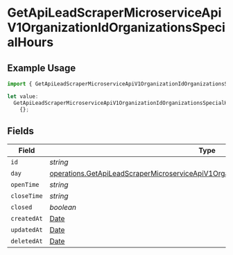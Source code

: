# GetApiLeadScraperMicroserviceApiV1OrganizationIdOrganizationsSpecialHours

## Example Usage

```typescript
import { GetApiLeadScraperMicroserviceApiV1OrganizationIdOrganizationsSpecialHours } from "oppulence-backend-sdk/models/operations";

let value:
  GetApiLeadScraperMicroserviceApiV1OrganizationIdOrganizationsSpecialHours =
    {};
```

## Fields

| Field                                                                                                                                                                                            | Type                                                                                                                                                                                             | Required                                                                                                                                                                                         | Description                                                                                                                                                                                      |
| ------------------------------------------------------------------------------------------------------------------------------------------------------------------------------------------------ | ------------------------------------------------------------------------------------------------------------------------------------------------------------------------------------------------ | ------------------------------------------------------------------------------------------------------------------------------------------------------------------------------------------------ | ------------------------------------------------------------------------------------------------------------------------------------------------------------------------------------------------ |
| `id`                                                                                                                                                                                             | *string*                                                                                                                                                                                         | :heavy_minus_sign:                                                                                                                                                                               | N/A                                                                                                                                                                                              |
| `day`                                                                                                                                                                                            | [operations.GetApiLeadScraperMicroserviceApiV1OrganizationIdOrganizationsResponse200Day](../../models/operations/getapileadscrapermicroserviceapiv1organizationidorganizationsresponse200day.md) | :heavy_minus_sign:                                                                                                                                                                               | N/A                                                                                                                                                                                              |
| `openTime`                                                                                                                                                                                       | *string*                                                                                                                                                                                         | :heavy_minus_sign:                                                                                                                                                                               | N/A                                                                                                                                                                                              |
| `closeTime`                                                                                                                                                                                      | *string*                                                                                                                                                                                         | :heavy_minus_sign:                                                                                                                                                                               | N/A                                                                                                                                                                                              |
| `closed`                                                                                                                                                                                         | *boolean*                                                                                                                                                                                        | :heavy_minus_sign:                                                                                                                                                                               | N/A                                                                                                                                                                                              |
| `createdAt`                                                                                                                                                                                      | [Date](https://developer.mozilla.org/en-US/docs/Web/JavaScript/Reference/Global_Objects/Date)                                                                                                    | :heavy_minus_sign:                                                                                                                                                                               | N/A                                                                                                                                                                                              |
| `updatedAt`                                                                                                                                                                                      | [Date](https://developer.mozilla.org/en-US/docs/Web/JavaScript/Reference/Global_Objects/Date)                                                                                                    | :heavy_minus_sign:                                                                                                                                                                               | N/A                                                                                                                                                                                              |
| `deletedAt`                                                                                                                                                                                      | [Date](https://developer.mozilla.org/en-US/docs/Web/JavaScript/Reference/Global_Objects/Date)                                                                                                    | :heavy_minus_sign:                                                                                                                                                                               | N/A                                                                                                                                                                                              |